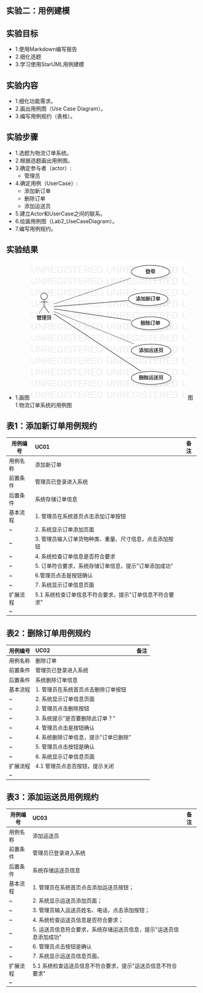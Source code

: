 ## 实验二：用例建模

## 实验目标
- 1.使用Markdown编写报告
- 2.细化选题
- 3.学习使用StarUML用例建模

## 实验内容
- 1.细化功能需求。
- 2.画出用例图（Use Case Diagram）。
- 3.编写用例规约（表格）。
## 实验步骤
- 1.选题为物流订单系统。
- 2.根据选题画出用例图。
- 3.确定参与者（actor）:
  - 管理员
- 4.确定用例（UserCase）:
  - 添加新订单
  - 删除订单
  - 添加运送员
- 5.建立Actor和UserCase之间的联系。
- 6.绘画用例图（Lab2_UseCaseDiagram）。
- 7.编写用例规约。
## 实验结果
- 1.画图
![用例图](./UseCaseDiagram1.jpg)
图1.物流订单系统的用例图

## 表1：添加新订单用例规约 

用例编号  | UC01 | 备注  
-|:-|-  
用例名称  | 添加新订单  |   
前置条件  |管理员已登录进入系统|    
后置条件  | 系统存储订单信息 |   
基本流程  | 1. 管理员在系统首页点击添加订单按钮 |   
~| 2. 系统显示订单添加页面  |   
~| 3. 管理员输入订单货物种类、重量、尺寸信息，点击添加按钮 |   
~| 4. 系统检查订单信息是否符合要求 |   
~| 5. 订单符合要求，系统存储订单信息，提示"订单添加成功"|   
~| 6.管理员点击是按钮确认|   
~| 7. 系统显示订单信息页面  |  
扩展流程  | 5.1 系统检查订单信息不符合要求，提示"订单信息不符合要求"  |  
~|  |  

## 表2：删除订单用例规约 

用例编号  | UC02 | 备注  
-|:-|-  
用例名称  | 删除订单  |   
前置条件  |管理员已登录进入系统|    
后置条件  | 系统删除订单信息 |   
基本流程  | 1. 管理员在系统首页点击删除订单按钮  |   
~| 2. 系统显示订单信息页面  | 
~| 2. 管理员点击删除按钮 | 
~| 3. 系统提示"是否要删除此订单？"  |   
~| 4. 管理员点击是按钮确认  |   
~| 4. 系统删除订单信息，提示"订单已删除"  |   
~| 5. 管理员点击按钮是确认  |  
~| 6. 系统显示订单信息页面  | 
扩展流程  | 4.1 管理员点击否按钮，提示关闭 |  
~|  |  

## 表3：添加运送员用例规约 

用例编号  | UC03 | 备注  
-|:-|-  
用例名称  | 添加运送员  |   
前置条件  |管理员已登录进入系统|    
后置条件  | 系统存储运送员信息 |   
基本流程  | 1. 管理员在系统首页点击添加运送员按钮；  |   
~| 2. 系统显示运送员添加页面；  |   
~| 3. 管理员输入运送员姓名、电话，点击添加按钮；  |   
~| 4. 系统检查运送员信息是否符合要求；  |   
~| 5. 运送员信息符合要求，系统存储运送员信息，提示"运送员信息添加成功"  |   
~| 6. 管理员点击按钮是确认 |  
~| 7. 系统显示运送员信息页面。  |  
扩展流程  | 5.1 系统检查运送员信息不符合要求，提示"运送员信息不符合要求"  |  
~|  |  

